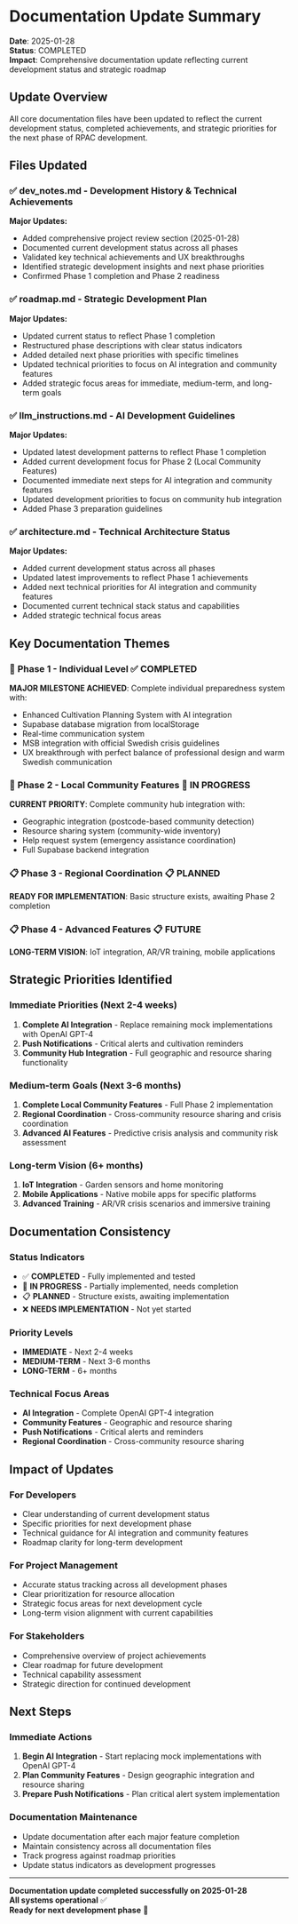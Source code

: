 # Documentation Update Summary

**Date**: 2025-01-28  
**Status**: COMPLETED  
**Impact**: Comprehensive documentation update reflecting current development status and strategic roadmap

## Update Overview

All core documentation files have been updated to reflect the current development status, completed achievements, and strategic priorities for the next phase of RPAC development.

## Files Updated

### ✅ **dev_notes.md** - Development History & Technical Achievements
**Major Updates:**
- Added comprehensive project review section (2025-01-28)
- Documented current development status across all phases
- Validated key technical achievements and UX breakthroughs
- Identified strategic development insights and next phase priorities
- Confirmed Phase 1 completion and Phase 2 readiness

### ✅ **roadmap.md** - Strategic Development Plan
**Major Updates:**
- Updated current status to reflect Phase 1 completion
- Restructured phase descriptions with clear status indicators
- Added detailed next phase priorities with specific timelines
- Updated technical priorities to focus on AI integration and community features
- Added strategic focus areas for immediate, medium-term, and long-term goals

### ✅ **llm_instructions.md** - AI Development Guidelines
**Major Updates:**
- Updated latest development patterns to reflect Phase 1 completion
- Added current development focus for Phase 2 (Local Community Features)
- Documented immediate next steps for AI integration and community features
- Updated development priorities to focus on community hub integration
- Added Phase 3 preparation guidelines

### ✅ **architecture.md** - Technical Architecture Status
**Major Updates:**
- Added current development status across all phases
- Updated latest improvements to reflect Phase 1 achievements
- Added next technical priorities for AI integration and community features
- Documented current technical stack status and capabilities
- Added strategic technical focus areas

## Key Documentation Themes

### 🎯 **Phase 1 - Individual Level** ✅ **COMPLETED**
**MAJOR MILESTONE ACHIEVED**: Complete individual preparedness system with:
- Enhanced Cultivation Planning System with AI integration
- Supabase database migration from localStorage
- Real-time communication system
- MSB integration with official Swedish crisis guidelines
- UX breakthrough with perfect balance of professional design and warm Swedish communication

### 🔄 **Phase 2 - Local Community Features** 🔄 **IN PROGRESS**
**CURRENT PRIORITY**: Complete community hub integration with:
- Geographic integration (postcode-based community detection)
- Resource sharing system (community-wide inventory)
- Help request system (emergency assistance coordination)
- Full Supabase backend integration

### 📋 **Phase 3 - Regional Coordination** 📋 **PLANNED**
**READY FOR IMPLEMENTATION**: Basic structure exists, awaiting Phase 2 completion

### 📋 **Phase 4 - Advanced Features** 📋 **FUTURE**
**LONG-TERM VISION**: IoT integration, AR/VR training, mobile applications

## Strategic Priorities Identified

### **Immediate Priorities** (Next 2-4 weeks)
1. **Complete AI Integration** - Replace remaining mock implementations with OpenAI GPT-4
2. **Push Notifications** - Critical alerts and cultivation reminders
3. **Community Hub Integration** - Full geographic and resource sharing functionality

### **Medium-term Goals** (Next 3-6 months)
1. **Complete Local Community Features** - Full Phase 2 implementation
2. **Regional Coordination** - Cross-community resource sharing and crisis coordination
3. **Advanced AI Features** - Predictive crisis analysis and community risk assessment

### **Long-term Vision** (6+ months)
1. **IoT Integration** - Garden sensors and home monitoring
2. **Mobile Applications** - Native mobile apps for specific platforms
3. **Advanced Training** - AR/VR crisis scenarios and immersive training

## Documentation Consistency

### **Status Indicators**
- ✅ **COMPLETED** - Fully implemented and tested
- 🔄 **IN PROGRESS** - Partially implemented, needs completion
- 📋 **PLANNED** - Structure exists, awaiting implementation
- ❌ **NEEDS IMPLEMENTATION** - Not yet started

### **Priority Levels**
- **IMMEDIATE** - Next 2-4 weeks
- **MEDIUM-TERM** - Next 3-6 months
- **LONG-TERM** - 6+ months

### **Technical Focus Areas**
- **AI Integration** - Complete OpenAI GPT-4 integration
- **Community Features** - Geographic and resource sharing
- **Push Notifications** - Critical alerts and reminders
- **Regional Coordination** - Cross-community resource sharing

## Impact of Updates

### **For Developers**
- Clear understanding of current development status
- Specific priorities for next development phase
- Technical guidance for AI integration and community features
- Roadmap clarity for long-term development

### **For Project Management**
- Accurate status tracking across all development phases
- Clear prioritization for resource allocation
- Strategic focus areas for next development cycle
- Long-term vision alignment with current capabilities

### **For Stakeholders**
- Comprehensive overview of project achievements
- Clear roadmap for future development
- Technical capability assessment
- Strategic direction for continued development

## Next Steps

### **Immediate Actions**
1. **Begin AI Integration** - Start replacing mock implementations with OpenAI GPT-4
2. **Plan Community Features** - Design geographic integration and resource sharing
3. **Prepare Push Notifications** - Plan critical alert system implementation

### **Documentation Maintenance**
- Update documentation after each major feature completion
- Maintain consistency across all documentation files
- Track progress against roadmap priorities
- Update status indicators as development progresses

---

**Documentation update completed successfully on 2025-01-28**  
**All systems operational** ✅  
**Ready for next development phase** 🚀
